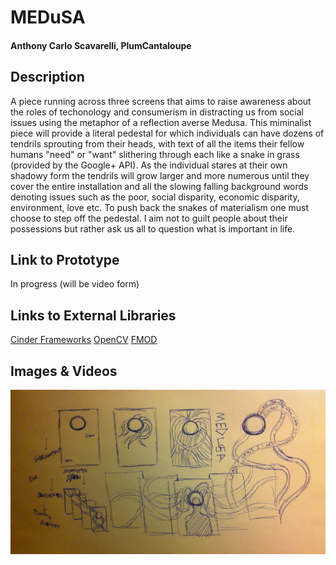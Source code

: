 # MEDuSA #
  
#### Anthony Carlo Scavarelli, PlumCantaloupe ####

## Description ##
A piece running across three screens that aims to raise awareness about the roles of techonology and consumerism in distracting us from social issues using the metaphor of a reflection averse Medusa. This miminalist piece will provide a literal pedestal for which individuals can have dozens of tendrils sprouting from their heads, with text of all the items their fellow humans "need" or "want" slithering through each like a snake in grass (provided by the Google+ API). As the individual stares at their own shadowy form the tendrils will grow larger and more numerous until they cover the entire installation and all the slowing falling background words denoting issues such as the poor, social disparity, economic disparity, environment, love etc. To push back the snakes of materialism one must choose to step off the pedestal. I aim not to guilt people about their possessions but rather ask us all to question what is important in life.

## Link to Prototype ##
In progress (will be video form)

## Links to External Libraries ##
[Cinder Frameworks](http://libcinder.org/ "Cinder Frameworks")
[OpenCV](http://opencv.org/ "OpenCV")
[FMOD](http://www.fmod.org/ "FMOD")

## Images & Videos ##
![First Rough Sketch of MedUsa](/project_images/Sketch_1.jpg?raw=true "First Rough Sketch of MedUsa")
